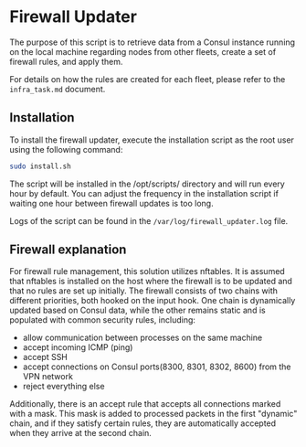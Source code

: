 # Firewall Updater

The purpose of this script is to retrieve data from a Consul instance running on the local machine regarding nodes from other fleets, create a set of firewall rules, and apply them.

For details on how the rules are created for each fleet, please refer to the `infra_task.md` document.

## Installation

To install the firewall updater, execute the installation script as the root user using the following command:
```bash
sudo install.sh
```

The script will be installed in the /opt/scripts/ directory and will run every hour by default. You can adjust the frequency in the installation script if waiting one hour between firewall updates is too long.

Logs of the script can be found in the `/var/log/firewall_updater.log` file.

## Firewall explanation
For firewall rule management, this solution utilizes nftables. It is assumed that nftables is installed on the host where the firewall is to be updated and that no rules are set up initially. The firewall consists of two chains with different priorities, both hooked on the input hook. One chain is dynamically updated based on Consul data, while the other remains static and is populated with common security rules, including:

- allow communication between processes on the same machine
- accept incoming ICMP (ping)
- accept SSH
- accept connections on Consul ports(8300, 8301, 8302, 8600) from the VPN network
- reject everything else

Additionally, there is an accept rule that accepts all connections marked with a mask. This mask is added to processed packets in the first "dynamic" chain, and if they satisfy certain rules, they are automatically accepted when they arrive at the second chain.
